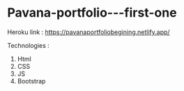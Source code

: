 # Pavana-portfolio---first-one

Heroku link : https://pavanaportfoliobegining.netlify.app/

Technologies : 
1. Html
2. CSS 
3. JS
4. Bootstrap

